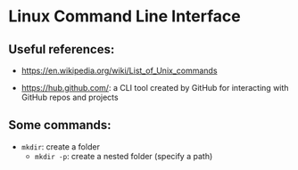 # Linux Command Line Interface

## Useful references:

* https://en.wikipedia.org/wiki/List_of_Unix_commands

* https://hub.github.com/: a CLI tool created by GitHub for interacting with GitHub repos and projects

## Some commands:

* `mkdir`: create a folder
  * `mkdir -p`: create a nested folder (specify a path)